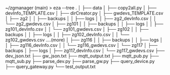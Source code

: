 ~/zgmanager (main) > eza --tree
.
│
├── data
│  ├── copy2all.py
│  ├── devInfo_TEMPLATE.csv
│  ├── dirCreator.py
│  ├── gwdevs_TEMPLATE.csv
│  ├── zg2
│  │  ├── backups
│  │  ├── logs
│  │  ├── zg2_devInfo.csv
│  │  └── zg2_gwdevs.csv
│  ├── zg101
│  │  ├── backups
│  │  ├── logs
│  │  ├── zg101_devInfo.csv
│  │  └── zg101_gwdevs.csv
│  ├── zg102
│  │  ├── backups
│  │  ├── logs
│  │  ├── zg102_devInfo.csv
│  │  └── zg102_gwdevs.csv
....(more)
│  ├── zg116
│  │  ├── backups
│  │  ├── logs
│  │  ├── zg116_devInfo.csv
│  │  └── zg116_gwdevs.csv
│  └── zg117
│     ├── backups
│     ├── logs
│     ├── zg117_devInfo.csv
│     └── zg117_gwdevs.csv
├── dev_json.txt
├── gw_json.txt
├── mqtt_output.txt
├── mqtt_pub.py
├── mqtt_sub.py
├── parse_dev.py
├── parse_gw.py
├── query_device.py
├── query_gateway.py
└── test_output.txt